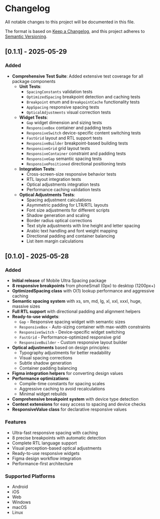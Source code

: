 # Changelog

All notable changes to this project will be documented in this file.

The format is based on [Keep a Changelog](https://keepachangelog.com/en/1.0.0/),
and this project adheres to [Semantic Versioning](https://semver.org/spec/v2.0.0.html).

## [0.1.1] - 2025-05-29

### Added

- **Comprehensive Test Suite**: Added extensive test coverage for all package components
  - **Unit Tests**:
    - `SpacingConstants` validation tests
    - `OptimizedSpacing` breakpoint detection and caching tests
    - `Breakpoint` enum and `BreakpointCache` functionality tests
    - `AppSpacing` responsive spacing tests
    - `OpticalAdjustments` visual correction tests
  - **Widget Tests**:
    - `Gap` widget dimension and sizing tests
    - `ResponsiveBox` container and padding tests
    - `ResponsiveSwitch` device-specific content switching tests
    - `FastGrid` layout and RTL support tests
    - `ResponsiveBuilder` breakpoint-based building tests
    - `ResponsiveGrid` grid layout tests
    - `ResponsiveContainer` constraint and padding tests
    - `ResponsiveGap` semantic spacing tests
    - `ResponsivePositioned` directional positioning tests
  - **Integration Tests**:
    - Cross-screen-size responsive behavior tests
    - RTL layout integration tests
    - Optical adjustments integration tests
    - Performance caching validation tests
  - **Optical Adjustments Tests**:
    - Spacing adjustment calculations
    - Asymmetric padding for LTR/RTL layouts
    - Font size adjustments for different scripts
    - Shadow generation and scaling
    - Border radius optical corrections
    - Text style adjustments with line height and letter spacing
    - Arabic text handling and font weight mapping
    - Directional padding and container balancing
    - List item margin calculations

## [0.1.0] - 2025-05-28

### Added
- **Initial release** of Mobile Ultra Spacing package
- **8 responsive breakpoints** from phoneSmall (0px) to desktop (1200px+)
- **OptimizedSpacing class** with O(1) lookup performance and aggressive caching
- **Semantic spacing system** with xs, sm, md, lg, xl, xxl, xxxl, huge, massive sizes
- **Full RTL support** with directional padding and alignment helpers
- **Ready-to-use widgets**:
    - `Gap` - Responsive spacing widget with semantic sizes
    - `ResponsiveBox` - Auto-sizing container with max-width constraints
    - `ResponsiveSwitch` - Device-specific widget switching
    - `FastGrid` - Performance-optimized responsive grid
    - `ResponsiveBuilder` - Custom responsive layout builder
- **Optical adjustments** based on design principles:
    - Typography adjustments for better readability
    - Visual spacing corrections
    - Subtle shadow generation
    - Container padding balancing
- **Figma integration helpers** for converting design values
- **Performance optimizations**:
    - Compile-time constants for spacing scales
    - Aggressive caching to avoid recalculations
    - Minimal widget rebuilds
- **Comprehensive breakpoint system** with device type detection
- **Context extensions** for easy access to spacing and device checks
- **ResponsiveValue class** for declarative responsive values

### Features
- Ultra-fast responsive spacing with caching
- 8 precise breakpoints with automatic detection
- Complete RTL language support
- Visual perception-based optical adjustments
- Ready-to-use responsive widgets
- Figma design workflow integration
- Performance-first architecture

### Supported Platforms
- Android
- iOS
- Web
- Windows
- macOS
- Linux
